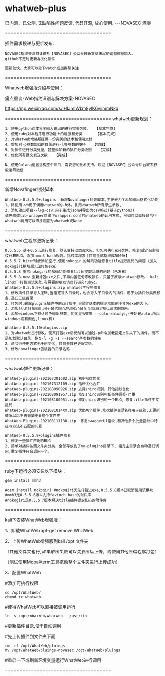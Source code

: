 # whatweb-plus

已内测、已公测, 无缺陷性问题反馈, 代码开源, 放心使用.  ---NOVASEC 酒零

=====================================

插件需求投递与更新发布:

    NOVASEC指纹交流群请联系【NOVASEC】公众号最新文章末尾的运营微信加入。
    github不定时更新与优化插件
    
    更新较快，大家可以殿下watch或加群聊关注

=====================================

Whatweb增强版介绍与使用：

痛点重谈-Web指纹识别与解决方案-NOVASEC

https://mp.weixin.qq.com/s/lHIJmIWbm8ylK6yjjmmNkg

=====================================
whatweb更新规划：

    1、使用python对本程序输入输出的进行完美包装。  【基本完成】
    2、使用ruby对本程序进行功能上的增强和分类      【基本完成】
    3、对whatweb增强版提供一份完美的技术和使用文档
    4、增加对-p参数加载的目录进行-l等参数的支持   【完成】
    5、对插件进行分类处理，甚至添加新的插件分类级别   【完成】
    6、优化所有报文发送次数   【完成】
    
    N、使用Golang语言重构整个项目，需要您的技术支持。欢迎【NOVASEC】公众号后台联系获取酒零微信
    
=====================================

新增Novafinger封装脚本

    WhatWeb-0.5.5.9+plugins  新增Novafinger封装脚本,主要是为了添加输出格式化功能
    1、除使用-wh用于调用whatweb的-h外，复用whatweb所有原生参数,
    2、添加输出项目--log-csv,用于生成json并导出为csv格式(基于python3)
    请先修改lib-wrapper目录下wrapper.conf的whatweb的调用方式, 例如可以直接命令行whatweb调用可以直接设置为whatweb或None

=====================================

whatweb主程序更新记录：
    
    0.5.5.6 基于0.5.5进行修复，默认支持动态请求头。打包可执行exe文件。修复md5hash指纹计算BUG。添加:mmh3 hash规则。指纹库增强【目前全部指纹库5000+】
    0.5.5.7 biref输出添加空行,使用nokogiri的解码功能修复title提取乱码的问题（加入nokogiri模块后无法打包exe）
    0.5.5.8 重写nokogiri的解码功能修复title提取乱码的问题（已发布）
    0.5.5.8-new 重新打包exe文件,不再内置任何修改插件，只基于原版whatweb修改。 kali linux下打包测试失败,有需要的朋友请自行研究rubyc。
    WhatWeb-0.5.5.9+plugins.zip whatweb主程序修复
    1、修改插件目录导入逻辑,当指定导入目录时，也会导入子目录内的插件，用于为插件分类做预备,递归三级目录
    2、打包时,删除plugins插件中的cms插件,只保留基本的探测功能缩小打包exe的大小。
    3、添加allhash规则,用于替代mmh3和md5hash,实现减少URL请求的效果。
    4、添加windows下默认颜色输出参数，优化显示效果 --color=always,(开始是auto,所以windows没有颜色,linux有)
    
    WhatWeb-0.5.5.10+plugins.zip
    1、对whatweb进行修改，使其打包exe后仍然可以通过-p命令加载指定文件夹下的插件，而不是加载默认目录，恢复-l -g -I --search等参数的使用
    2、命令行使用方式无任何变化，目前参数已更新完毕。
    3、修改novafinger包装器的目录名称
   
=====================================

whatweb插件更新记录：

    WhatWeb-plugins-202107301602.zip 初步指纹优化
    WhatWeb-plugins-202107312109.zip 指纹优化合并
    WhatWeb-plugins-202108090926.zip 支持shiro识别、其他指纹优化
    WhatWeb-plugins-202108091957.zip 修复shiro识别判断条件误报-严重
    WhatWeb-plugins-202108100951.zip 修复shiro识别的一个BUG, 修复title插件中文乱码
    WhatWeb-plugins-2021081014XX.zip 优化两个插件,修改插件目录名称用于区别,无更新情况以后不再频繁更新整个文件夹
    WhatWeb-Plugins-202108111130.zip  修复swaggerUI指纹,和其他多个批量指纹中特征与方法不匹配的问题
    
    WhatWeb-0.5.5.9+plugins插件修复
    1、修复一些插件匹配的BUG
    2、简单对插件按照文件夹分类，全部存放到了my-plugins目录下, 指定主目录会自动递归调用,重复插件只会调用一个。
        
=====================================

ruby下运行必须安装以下模块：

    gem install mmh3 
    
    #gem install nokogiri #nokogiri无法打包进exe,0.5.5.8版本已取消使用该模块
    #mmh3是0.5.5.6版本支持favioch hash的附件库
    #nokogiri是0.5.5.7版本解决title插件提取乱码的附件库 
    
=====================================

kali下安装WhatWeb增强版：

1、卸载WhatWeb  apt-get remove WhatWeb

2、上传WhatWeb增强版到kali /opt 文件夹 

（其他文件夹也行, 如果解压失败可以先解压后上传，或使用其他压缩程序打包）

（测试使用MobaXterm工具拖动整个文件夹进行上传成功）

3、配置WhatWeb

#添加可执行权限

    cd /opt/WhatWeb/
    chmod +x whatweb  

#使得WhatWeb可以直接被调用运行

    ln -s /opt/WhatWeb/whatweb   /usr/bin

#更新插件目录,便于自动调用

#先上传插件到文件夹下面

    rm -rf /opt/WhatWeb/pluings
    mv /opt/WhatWeb/pluings-novasec /opt/WhatWeb/pluings

#重启一下或刷新环境变量运行WhatWeb进行调用

=====================================



